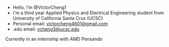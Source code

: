 - Hello, I’m @VictorCheng1
- I'm a third year Applied Physics and Electrical Engineering student from University of California Santa Cruz (UCSC)
- Personal email: victorcheng4601@gmail.com
- .edu email: vcheng3@ucsc.edu

Currently in an internship with AMD Pensando
